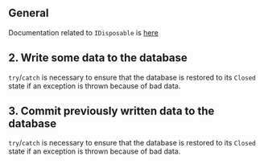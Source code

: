 ## General

Documentation related to `IDisposable` is [here][idisposable]

## 2. Write some data to the database

`try`/`catch` is necessary to ensure that the database is restored to its `Closed` state if an exception is thrown because of bad data.

## 3. Commit previously written data to the database

`try`/`catch` is necessary to ensure that the database is restored to its `Closed` state if an exception is thrown because of bad data.

[idisposable]: https://docs.microsoft.com/en-us/dotnet/api/system.idisposable?view=netcore-3.1

